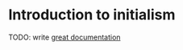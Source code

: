 # Introduction to initialism

TODO: write [great documentation](http://jacobian.org/writing/great-documentation/what-to-write/)
